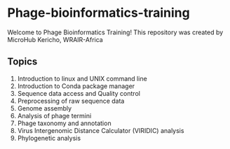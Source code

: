# Phage-bioinformatics-training
Welcome to Phage Bioinformatics Training! This repository was created by MicroHub Kericho, WRAIR-Africa

## Topics
1. Introduction to linux and UNIX command line
2. Introduction to Conda package manager
3. Sequence data access and Quality control
4. Preprocessing of raw sequence data
5. Genome assembly
6. Analysis of phage termini
7. Phage taxonomy and annotation
8. Virus Intergenomic Distance Calculator (VIRIDIC) analysis
9. Phylogenetic analysis
